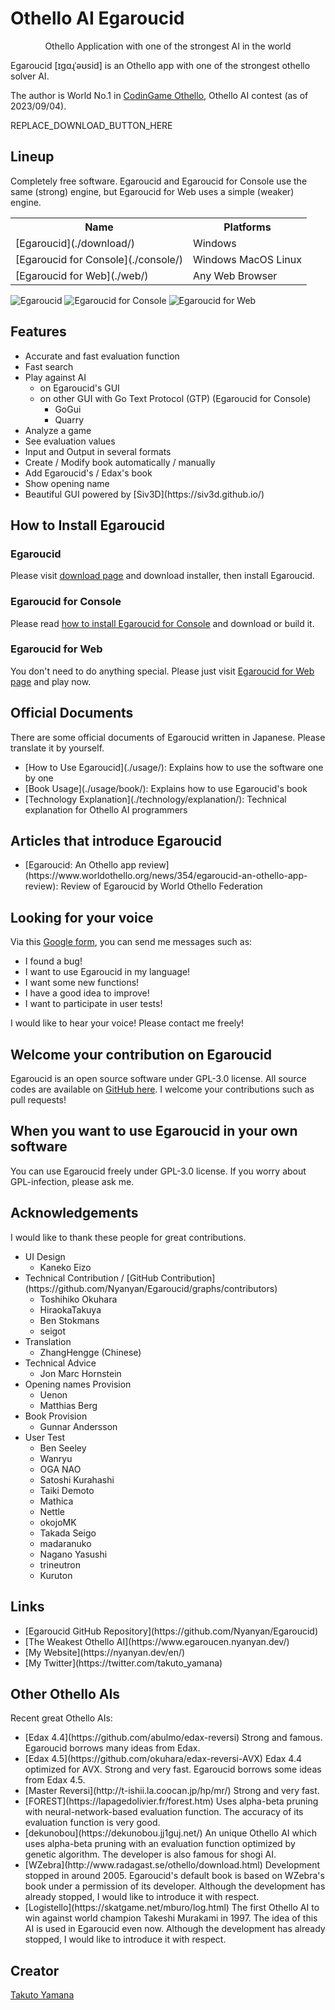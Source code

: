 # Othello AI Egaroucid

<div style="text-align:center">Othello Application with one of the strongest AI in the world</div>





Egaroucid [ɪɡɑɻˈəʊsid] is an Othello app with one of the strongest othello solver AI. 

The author is World No.1 in [CodinGame Othello](https://www.codingame.com/multiplayer/bot-programming/othello-1), Othello AI contest (as of 2023/09/04).


REPLACE_DOWNLOAD_BUTTON_HERE


## Lineup

Completely free software. Egaroucid and Egaroucid for Console use the same (strong) engine, but Egaroucid for Web uses a simple (weaker) engine.

<div class="table_wrapper"><table>
    <tr>
        <th>Name</th>
        <th>Platforms</th>
    </tr>
    <tr>
        <td>[Egaroucid](./download/)</td>
        <td>Windows</td>
    </tr>
    <tr>
        <td>[Egaroucid for Console](./console/)</td>
        <td>Windows MacOS Linux</td>
    </tr>
    <tr>
        <td>[Egaroucid for Web](./web/)</td>
        <td>Any Web Browser</td>
    </tr>
    </table></div>




<div class="centering_box">
	<img class="pic2" src="img/egaroucid.png" alt="Egaroucid">
    <img class="pic2" src="img/egaroucid_for_console.png" alt="Egaroucid for Console">
    <img class="pic2" src="img/egaroucid_for_web.png" alt="Egaroucid for Web">
</div>



## Features

<ul>
    <li>Accurate and fast evaluation function</li>
    <li>Fast search</li>
    <li>Play against AI
        <ul>
            <li>on Egaroucid's GUI</li>
            <li>on other GUI with Go Text Protocol (GTP) (Egaroucid for Console)
				<ul>
                    <li>GoGui</li>
                    <li>Quarry</li>
                </ul>
            </li>
        </ul>
    </li>
    <li>Analyze a game</li>
    <li>See evaluation values</li>
    <li>Input and Output in several formats</li>
    <li>Create / Modify book automatically / manually</li>
    <li>Add Egaroucid's / Edax's book</li>
    <li>Show opening name</li>
    <li>Beautiful GUI powered by [Siv3D](https://siv3d.github.io/)</li>
</ul>


## How to Install Egaroucid

### Egaroucid

Please visit [download page](./download/) and download installer, then install Egaroucid.

### Egaroucid for Console

Please read [how to install Egaroucid for Console](./console/) and download or build it.

### Egaroucid for Web

You don't need to do anything special. Please just visit [Egaroucid for Web page](./web/) and play now.



## Official Documents

There are some official documents of Egaroucid written in Japanese. Please translate it by yourself.

<ul>
    <li>[How to Use Egaroucid](./usage/): Explains how to use the software one by one</li>
    <li>[Book Usage](./usage/book/): Explains how to use Egaroucid's book</li>
    <li>[Technology Explanation](./technology/explanation/): Technical explanation for Othello AI programmers</li>
</ul>



## Articles that introduce Egaroucid

<ul>
    <li>[Egaroucid: An Othello app review](https://www.worldothello.org/news/354/egaroucid-an-othello-app-review): Review of Egaroucid by World Othello Federation</li>
</ul>




## Looking for your voice

Via this [Google form](https://docs.google.com/forms/d/e/1FAIpQLSd6ML1T1fc707luPEefBXuImMnlM9cQP8j-YHKiSyFoS-8rmQ/viewform), you can send me messages such as:

<ul>
    <li>I found a bug!</li>
    <li>I want to use Egaroucid in my language!</li>
    <li>I want some new functions!</li>
    <li>I have a good idea to improve!</li>
    <li>I want to participate in user tests!</li>
</ul>

I would like to hear your voice! Please contact me freely!



## Welcome your contribution on Egaroucid

Egaroucid is an open source software under GPL-3.0 license. All source codes are available on [GitHub here](https://github.com/Nyanyan/Egaroucid). I welcome your contributions such as pull requests!



## When you want to use Egaroucid in your own software

You can use Egaroucid freely under GPL-3.0 license. If you worry about GPL-infection, please ask me.



## Acknowledgements

I would like to thank these people for great contributions.

<ul>
    <li>UI Design
        <ul>
            <li>Kaneko Eizo</li>
        </ul>
    </li>
    <li>Technical Contribution / [GitHub Contribution](https://github.com/Nyanyan/Egaroucid/graphs/contributors)
        <ul>
            <li>Toshihiko Okuhara</li>
            <li>HiraokaTakuya</li>
            <li>Ben Stokmans</li>
            <li>seigot</li>
        </ul>
    </li>
    <li>Translation
        <ul>
            <li>ZhangHengge (Chinese)</li>
        </ul>
    </li>
    <li>Technical Advice
        <ul>
            <li>Jon Marc Hornstein</li>
        </ul>
    </li>
    <li>Opening names Provision
        <ul>
            <li>Uenon</li>
            <li>Matthias Berg</li>
        </ul>
    </li>
    <li>Book Provision
        <ul>
            <li>Gunnar Andersson</li>
        </ul>
    </li>
    <li>User Test
        <ul>
            <li>Ben Seeley</li>
            <li>Wanryu</li>
            <li>OGA NAO</li>
            <li>Satoshi Kurahashi</li>
            <li>Taiki Demoto</li>
            <li>Mathica</li>
            <li>Nettle</li>
            <li>okojoMK</li>
            <li>Takada Seigo</li>
            <li>madaranuko</li>
            <li>Nagano Yasushi</li>
            <li>trineutron</li>
            <li>Kuruton</li>
        </ul>
    </li>
</ul>





## Links

<ul>
    <li>[Egaroucid GitHub Repository](https://github.com/Nyanyan/Egaroucid)</li>
	<li>[The Weakest Othello AI](https://www.egaroucen.nyanyan.dev/)</li>
    <li>[My Website](https://nyanyan.dev/en/)</li>
    <li>[My Twitter](https://twitter.com/takuto_yamana)</li>
</ul>


## Other Othello AIs

Recent great Othello AIs:

<ul>
    <li>[Edax 4.4](https://github.com/abulmo/edax-reversi) Strong and famous. Egaroucid borrows many ideas from Edax.</li>
	<li>[Edax 4.5](https://github.com/okuhara/edax-reversi-AVX) Edax 4.4 optimized for AVX. Strong and very fast. Egaroucid borrows some ideas from Edax 4.5.</li>
	<li>[Master Reversi](http://t-ishii.la.coocan.jp/hp/mr/) Strong and very fast.</li>
	<li>[FOREST](https://lapagedolivier.fr/forest.htm) Uses alpha-beta pruning with neural-network-based evaluation function. The accuracy of its evaluation function is very good.</li>
    <li>[dekunobou](https://dekunobou.jj1guj.net/) An unique Othello AI which uses alpha-beta pruning with an evaluation function optimized by genetic algorithm. The developer is also famous for shogi AI.</li>
    <li>[WZebra](http://www.radagast.se/othello/download.html) Development stopped in around 2005. Egaroucid's default book is based on WZebra's book under a permission of its developer. Although the development has already stopped, I would like to introduce it with respect.</li>
    <li>[Logistello](https://skatgame.net/mburo/log.html) The first Othello AI to win against world champion Takeshi Murakami in 1997. The idea of this AI is used in Egaroucid even now. Although the development has already stopped, I would like to introduce it with respect.</li>
</ul>





## Creator

[Takuto Yamana](https://nyanyan.dev/en/)





